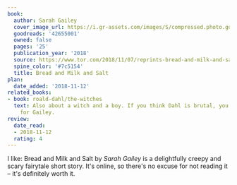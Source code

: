 ```yaml
---
book:
  author: Sarah Gailey
  cover_image_url: https://i.gr-assets.com/images/S/compressed.photo.goodreads.com/books/1541607314l/42655001._SX98_.jpg
  goodreads: '42655001'
  owned: false
  pages: '25'
  publication_year: '2018'
  source: https://www.tor.com/2018/11/07/reprints-bread-and-milk-and-salt-sarah-gailey/
  spine_color: '#7c5154'
  title: Bread and Milk and Salt
plan:
  date_added: '2018-11-12'
related_books:
- book: roald-dahl/the-witches
  text: Also about a witch and a boy. If you think Dahl is brutal, you're not prepared
    for Gailey.
review:
  date_read:
  - 2018-11-12
  rating: 4
---
```


I like: Bread and Milk and Salt by *Sarah Gailey* is a delightfully creepy and scary fairytale short story. It's online,
so there's no excuse for not reading it – it's definitely worth it.
